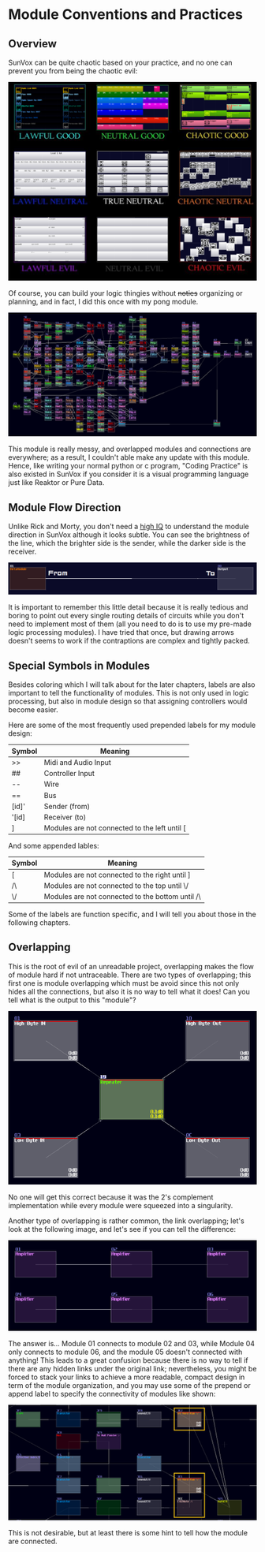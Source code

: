 # Module Conventions and Practices
## Overview
SunVox can be quite chaotic based on your practice, and no one can prevent you from being the chaotic evil:

![](../images/memes/Alignment_Chart_of_SunVox_Pattern.png)

Of course, you can build your logic thingies without ~~noties~~ organizing or planning, and in fact, I did this once with my pong module. 

![The Internal of My Pong Module](../images/module_flows/the_messy_pong_module.png)

This module is really messy, and overlapped modules and connections are everywhere; as a result, I couldn't able make any update with this module. Hence, like writing your normal python or c program, "Coding Practice" is also existed in SunVox if you consider it is a visual programming language just like Reaktor or Pure Data.

## Module Flow Direction
Unlike Rick and Morty, you don't need a [high IQ](https://knowyourmeme.com/memes/to-be-fair-you-have-to-have-a-very-high-iq-to-understand-rick-and-morty) to understand the module direction in SunVox although it looks subtle. You can see the brightness of the line, which the brighter side is the sender, while the darker side is the receiver. 

![Flow Direction](../images/module_flows/module_flow_direction.png)

It is important to remember this little detail because it is really tedious and boring to point out every single routing details of circuits while you don't need to implement most of them (all you need to do is to use my pre-made logic processing modules). I have tried that once, but drawing arrows doesn't seems to work if the contraptions are complex and tightly packed.

## Special Symbols in Modules
Besides coloring which I will talk about for the later chapters, labels are also important to tell the functionality of modules. This is not only used in logic processing, but also in module design so that assigning controllers would become easier.

Here are some of the most frequently used prepended labels for my module design:

| Symbol  | Meaning                                           |
|---------|---------------------------------------------------|
| >>      | Midi and Audio Input                              |
| ##      | Controller Input                                  |
| --      | Wire                                              |
| ==      | Bus                                               |
| [id]'   | Sender (from)                                     |
| '[id]   | Receiver (to)                                     |
| ]       | Modules are not connected to the left until [     |

And some appended lables:

| Symbol  | Meaning                                           |
|---------|---------------------------------------------------|
| [       | Modules are not connected to the right until ]    |
| /\      | Modules are not connected to the top until \\/    |
| \\/      | Modules are not connected to the bottom until /\ |

Some of the labels are function specific, and I will tell you about those in the following chapters.


## Overlapping
This is the root of evil of an unreadable project, overlapping makes the flow of module hard if not untraceable. There are two types of overlapping; this first one is module overlapping which must be avoid since this not only hides all the connections, but also it is no way to tell what it does! Can you tell what is the output to this "module"?

![singularity](../images/module_flows/singularity.png)

No one will get this correct because it was the 2's complement implementation while every module were squeezed into a singularity. 

Another type of overlapping is rather common, the link overlapping; let's look at the following image, and let's see if you can tell the difference:

![are_they_the_same](../images/module_flows/are_they_the_same.png)

The answer is... Module 01 connects to module 02 and 03, while Module 04 only connects to module 06, and the module 05 doesn't connected with anything! This leads to a great confusion because there is no way to tell if there are any hidden links under the original link; nevertheless, you might be forced to stack your links to achieve a more readable, compact design in term of the module organization, and you may use some of the prepend or append label to specify the connectivity of modules like shown:

![label_example](../images/module_flows/prepended_labels.png)

This is not desirable, but at least there is some hint to tell how the module are connected.